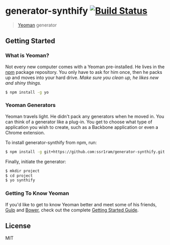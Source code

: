 # generator-synthify [![Build Status](https://secure.travis-ci.org/ssr1ram/generator-synthify.png?branch=master)](https://travis-ci.org/ssr1ram/generator-synthify)

> [Yeoman](http://yeoman.io) generator


## Getting Started

### What is Yeoman?

Not every new computer comes with a Yeoman pre-installed. He lives in the [npm](https://npmjs.org) package repository. You only have to ask for him once, then he packs up and moves into your hard drive. *Make sure you clean up, he likes new and shiny things.*

```bash
$ npm install -g yo
```

### Yeoman Generators

Yeoman travels light. He didn't pack any generators when he moved in. You can think of a generator like a plug-in. You get to choose what type of application you wish to create, such as a Backbone application or even a Chrome extension.

To install generator-synthify from npm, run:

```bash
$ npm install -g git+https://github.com:ssr1ram/generator-synthify.git
```

Finally, initiate the generator:

```bash
$ mkdir project
$ cd project
$ yo synthify
```

### Getting To Know Yeoman

If you'd like to get to know Yeoman better and meet some of his friends, [Gulp](http://gulpjs.com) and [Bower](http://bower.io), check out the complete [Getting Started Guide](https://github.com/yeoman/yeoman/wiki/Getting-Started).


## License

MIT

